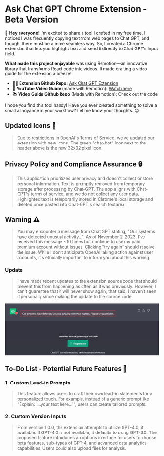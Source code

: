 # Ask Chat GPT Chrome Extension - Beta Version

🚀 **Hey everyone!** I'm excited to share a tool I crafted in my free time. I noticed I was frequently copying text from web pages to Chat GPT, and thought there must be a more seamless way. So, I created a Chrome extension that lets you highlight text and send it directly to Chat GPT's input field.

**What made this project enjoyable** was using Remotion—an innovative library that transforms React code into videos. It made crafting a video guide for the extension a breeze!

- 👩‍💻 **Extension Github Repo:** [Ask Chat GPT Extension](https://github.com/BrianARuff/ask-chat-gpt-extension)
- 🎥 **YouTube Video Guide** (made with Remotion): [Watch here](https://www.youtube.com/watch?v=I8HxHOAuylY)
- 📚 **Video Guide Github Repo** (Made with Remotion): [Check out the code](https://github.com/BrianARuff/ask-chat-gpt-extension-video)

I hope you find this tool handy! Have you ever created something to solve a small annoyance in your workflow? Let me know your thoughts. 😊

## Updated Icons 🔄

> Due to restrictions in OpenAI's Terms of Service, we've updated our extension with new icons. The green "chat-bot" icon next to the header above is the new 32x32 pixel icon.

## Privacy Policy and Compliance Assurance 🔒

> This application prioritizes user privacy and doesn't collect or store personal information. Text is promptly removed from temporary storage after processing by Chat-GPT. The app aligns with Chat-GPT's terms of service, and we do not collect any user data. Highlighted text is temporarily stored in Chrome's local storage and deleted once pasted into Chat-GPT's search textarea.

## Warning ⚠️

> You may encounter a message from Chat GPT stating, "Our systems have detected unusual activity...". As of November 2, 2023, I've received this message ~10 times but continue to use my paid premium account without issues. Clicking "try again" should resolve the issue. While I don't anticipate OpenAI taking action against user accounts, it's ethically important to inform you about this warning.

### Update
> I have made recent updates to the extension source code that should prevent this from happening as often as it was previously. However, I can't guarentee that it will never show again, that said, I haven't seen it personally since making the update to the source code.

![OpenAI Unusual Activity Warning](frontend/images/detected-unusual-activity.jpg)

## To-Do List - Potential Future Features 📝

### 1. **Custom Lead-in Prompts**

> This feature allows users to craft their own lead-in statements for a personalized touch. For example, instead of a generic prompt like "Explain: '...your text here...'", users can create tailored prompts.

### 2. **Custom Version Inputs**

> From version 1.0.0, the extension attempts to utilize GPT-4.0, if available. If GPT-4.0 is not available, it defaults to using GPT-3.0. The proposed feature introduces an options interface for users to choose beta features, sub-types of GPT-4, and advanced data analytics capabilities. Users could also upload files for analysis.
